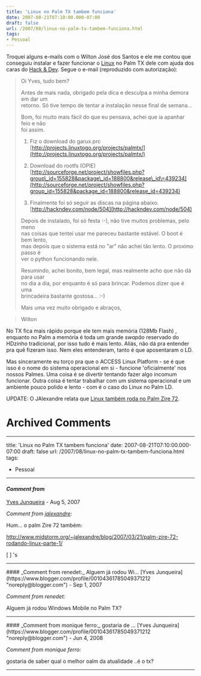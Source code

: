 ```yaml
---
title: 'Linux no Palm TX tambem funciona'
date: 2007-08-21T07:10:00.000-07:00
draft: false
url: /2007/08/linux-no-palm-tx-tambem-funciona.html
tags: 
- Pessoal
---
```


Troquei alguns e-mails com o Wilton José dos Santos e ele me contou que conseguiu instalar e fazer funcionar o [Linux](http://cetico.org/tech/2007/08/linux-no-palm-lifedrive-realmente-ja-funciona.html) no Palm TX dele com ajuda dos caras do [Hack & Dev](http://hackndev.com/palm/tx). Segue o e-mail (reproduzido com autorização):  

>   
> 
> Oi Yves, tudo bem?
> 
>   
> Antes de mais nada, obrigado pela dica e desculpa a minha demora em dar um  
> retorno. Só tive tempo de tentar a instalação nesse final de semana...  
>   
> Bom, foi muito mais fácil do que eu pensava, achei que ia apanhar feio e não  
> foi assim.  
>   
> 1) Fiz o download do garux.prc  
> [http://projects.linuxtogo.org/projects/palmtx/](http://projects.linuxtogo.org/projects/palmtx/)  
>   
> 2) Download do rootfs (OPIE)  
> [http://sourceforge.net/project/showfiles.php?group\_id=155828&package\_id=188800&release\_id\=439234](http://sourceforge.net/project/showfiles.php?group_id=155828&package_id=188800&release_id=439234)  
>   
> 3) Finalmente foi só seguir as discas na página abaixo.  
> [http://hackndev.com/node/504](http://hackndev.com/node/504)  
>   
> Depois de instalado, foi só festa :-), não tive muitos problemas, pelo meno  
> nas coisas que tentei usar me pareceu bastante estável. O boot é bem lento,  
> mas depois que o sistema está no "ar" não achei tão lento. O proximo passo é  
> ver o python funcionando nele.  
>   
> Resumindo, achei bonito, bem legal, mas realmente acho que não dá para usar  
> no dia a dia, por enquanto é só para brincar. Podemos dizer que é uma  
> brincadeira bastante gostosa... :-)  
>   
> Mais uma vez muito obrigado e abraços,  

> Wilton

  
  
No TX fica mais rápido porque ele tem mais memória (128Mb Flash) , enquanto no Palm a memória é toda um grande _swapão_ reservado do HDzinho tradicional, por isso tudo é mais lento. Aliás, não dá pra entender pra quê fizeram isso. Nem eles entenderam, tanto é que aposentaram o LD.  
  
Mas sinceramente eu torço pra que o ACCESS Linux Platform - se é que isso é o nome do sistema operacional em si - funcione 'oficialmente' nos nossos Palmes. Uma coisa é se divertir tentando fazer algo incomum funcionar. Outra coisa é tentar trabalhar com um sistema operacional e um ambiente pouco polido e lento - com é o caso do Linux no Palm LD.  
  
UPDATE: O JAlexandre relata que [Linux também roda no Palm Zire 72](http://www.midstorm.org/~jalexandre/blog/2007/03/21/palm-zire-72-rodando-linux-parte-1/).
# Archived Comments
---
title: 'Linux no Palm TX tambem funciona'
date: 2007-08-21T07:10:00.000-07:00
draft: false
url: /2007/08/linux-no-palm-tx-tambem-funciona.html
tags: 
- Pessoal
---

#### _Comment from_
[Yves Junqueira](https://www.blogger.com/profile/00104361785049371212 "noreply@blogger.com") - <time datetime="2007-08-23T18:09:00.000-07:00">Aug 5, 2007</time>

_Comment from [jalexandre](http://www.midstorm.org/~jalexandre/blog):_  
  
Hum... o palm Zire 72 também:  
  
http://www.midstorm.org/~jalexandre/blog/2007/03/21/palm-zire-72-rodando-linux-parte-1/  
  
\[ \] 's
<hr />
#### _Comment from renedet:_ Alguem já rodou Wi...
[Yves Junqueira](https://www.blogger.com/profile/00104361785049371212 "noreply@blogger.com") - <time datetime="2007-09-10T08:16:00.000-07:00">Sep 1, 2007</time>

_Comment from renedet:_  
  
Alguem já rodou Windows Mobile no Palm TX?
<hr />
#### _Comment from monique ferro:_ gostaria de ...
[Yves Junqueira](https://www.blogger.com/profile/00104361785049371212 "noreply@blogger.com") - <time datetime="2008-06-26T05:17:00.000-07:00">Jun 4, 2008</time>

_Comment from monique ferro:_  
  
gostaria de saber qual o melhor oalm da atualidade ..é o tx?
<hr />
